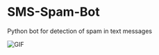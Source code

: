 # SMS-Spam-Bot
Python bot for detection of spam in text messages

![GIF](https://media.giphy.com/media/QQ5WeXja47qzm/giphy.gif)

